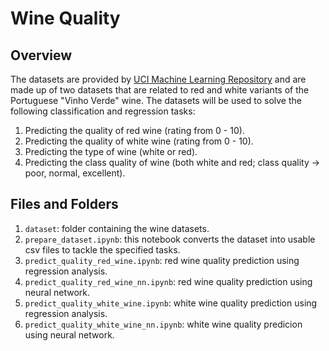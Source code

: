 # Wine Quality #

## Overview ##

The datasets are provided by [UCI Machine Learning Repository](https://archive.ics.uci.edu/ml/datasets/Wine+Quality) 
and are made up of two datasets that are related to red and white variants of the Portuguese 
"Vinho Verde" wine. The datasets will be used to solve the following classification and regression 
tasks:
1. Predicting the quality of red wine (rating from 0 - 10).
2. Predicting the quality of white wine (rating from 0 - 10).
3. Predicting the type of wine (white or red).
4. Predicting the class quality of wine (both white and red; class quality -> poor, normal, 
excellent).

## Files and Folders ##
1. `dataset`: folder containing the wine datasets.
2. `prepare_dataset.ipynb`: this notebook converts the dataset into usable csv files to tackle the
specified tasks.
3. `predict_quality_red_wine.ipynb`: red wine quality prediction using regression analysis.
4. `predict_quality_red_wine_nn.ipynb`: red wine quality prediction using neural network.
5. `predict_quality_white_wine.ipynb`: white wine quality prediction using regression analysis.
6. `predict_quality_white_wine_nn.ipynb`: white wine quality predicion using neural network.